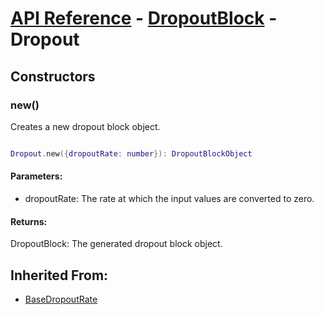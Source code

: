 # [API Reference](../../API.md) - [DropoutBlock](../DropoutBlock.md) - Dropout

## Constructors

### new()

Creates a new dropout block object.

```lua

Dropout.new({dropoutRate: number}): DropoutBlockObject

```

#### Parameters:

* dropoutRate: The rate at which the input values are converted to zero.

#### Returns:

DropoutBlock: The generated dropout block object.

## Inherited From:

* [BaseDropoutRate](../BaseDropoutRate.md)
